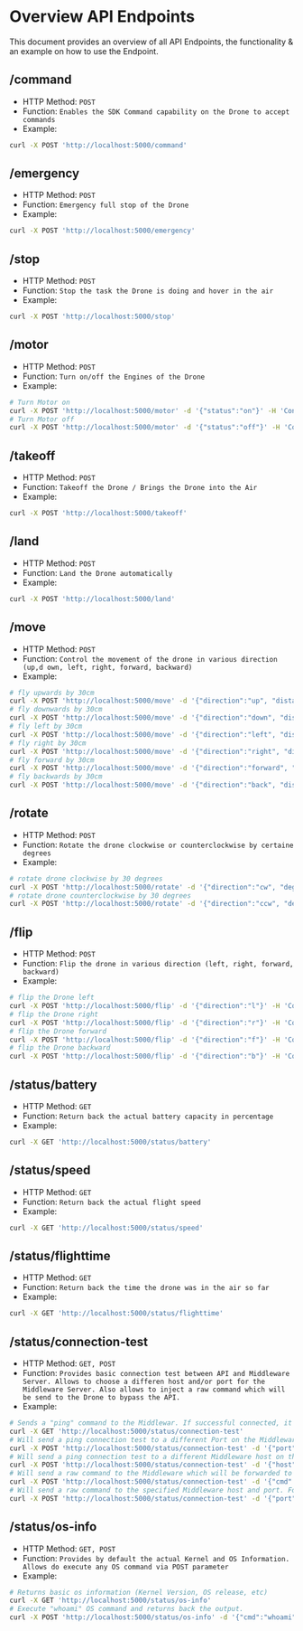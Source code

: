 # Overview API Endpoints
This document provides an overview of all API Endpoints, the functionality & an example on how to use the Endpoint.
## /command
- HTTP Method: `POST`
- Function: `Enables the SDK Command capability on the Drone to accept commands`
- Example:
```bash
curl -X POST 'http://localhost:5000/command'
```
## /emergency
- HTTP Method: `POST`
- Function: `Emergency full stop of the Drone`
- Example:
```bash
curl -X POST 'http://localhost:5000/emergency'
```
## /stop
- HTTP Method: `POST`
- Function: `Stop the task the Drone is doing and hover in the air`
- Example:
```bash
curl -X POST 'http://localhost:5000/stop'
```
## /motor
- HTTP Method: `POST`
- Function: `Turn on/off the Engines of the Drone`
- Example:
```bash
# Turn Motor on
curl -X POST 'http://localhost:5000/motor' -d '{"status":"on"}' -H 'Content-Type: application/json'
# Turn Motor off
curl -X POST 'http://localhost:5000/motor' -d '{"status":"off"}' -H 'Content-Type: application/json'
```
## /takeoff
- HTTP Method: `POST`
- Function: `Takeoff the Drone / Brings the Drone into the Air`
- Example:
```bash
curl -X POST 'http://localhost:5000/takeoff'
```
## /land
- HTTP Method: `POST`
- Function: `Land the Drone automatically`
- Example:
```bash
curl -X POST 'http://localhost:5000/land'
```
## /move
- HTTP Method: `POST`
- Function: `Control the movement of the drone in various direction (up,d own, left, right, forward, backward)`
- Example:
```bash
# fly upwards by 30cm
curl -X POST 'http://localhost:5000/move' -d '{"direction":"up", "distance": 30}' -H 'Content-Type: application/json'
# fly downwards by 30cm
curl -X POST 'http://localhost:5000/move' -d '{"direction":"down", "distance": 30}' -H 'Content-Type: application/json'
# fly left by 30cm
curl -X POST 'http://localhost:5000/move' -d '{"direction":"left", "distance": 30}' -H 'Content-Type: application/json'
# fly right by 30cm
curl -X POST 'http://localhost:5000/move' -d '{"direction":"right", "distance": 30}' -H 'Content-Type: application/json'
# fly forward by 30cm
curl -X POST 'http://localhost:5000/move' -d '{"direction":"forward", "distance": 30}' -H 'Content-Type: application/json'
# fly backwards by 30cm
curl -X POST 'http://localhost:5000/move' -d '{"direction":"back", "distance": 30}' -H 'Content-Type: application/json'
```
## /rotate
- HTTP Method: `POST`
- Function: `Rotate the drone clockwise or counterclockwise by certaine degrees`
- Example:
```bash
# rotate drone clockwise by 30 degrees
curl -X POST 'http://localhost:5000/rotate' -d '{"direction":"cw", "degrees": 30}' -H 'Content-Type: application/json'
# rotate drone counterclockwise by 30 degrees
curl -X POST 'http://localhost:5000/rotate' -d '{"direction":"ccw", "degrees": 30}' -H 'Content-Type: application/json'
```
## /flip
- HTTP Method: `POST`
- Function: `Flip the drone in various direction (left, right, forward, backward) `
- Example:
```bash
# flip the Drone left
curl -X POST 'http://localhost:5000/flip' -d '{"direction":"l"}' -H 'Content-Type: application/json'
# flip the Drone right
curl -X POST 'http://localhost:5000/flip' -d '{"direction":"r"}' -H 'Content-Type: application/json'
# flip the Drone forward
curl -X POST 'http://localhost:5000/flip' -d '{"direction":"f"}' -H 'Content-Type: application/json'
# flip the Drone backward
curl -X POST 'http://localhost:5000/flip' -d '{"direction":"b"}' -H 'Content-Type: application/json'
```
## /status/battery
- HTTP Method: `GET`
- Function: `Return back the actual battery capacity in percentage`
- Example:
```bash
curl -X GET 'http://localhost:5000/status/battery'
```
## /status/speed
- HTTP Method: `GET`
- Function: `Return back the actual flight speed`
- Example:
```bash
curl -X GET 'http://localhost:5000/status/speed'
```
## /status/flighttime
- HTTP Method: `GET`
- Function: `Return back the time the drone was in the air so far`
- Example:
```bash
curl -X GET 'http://localhost:5000/status/flighttime'
```
## /status/connection-test
- HTTP Method: `GET, POST`
- Function: `Provides basic connection test between API and Middleware Server. Allows to choose a differen host and/or port for the Middleware Server. Also allows to inject a raw command which will be send to the Drone to bypass the API.`
- Example:
```bash
# Sends a "ping" command to the Middlewar. If successful connected, it will return "pong"
curl -X GET 'http://localhost:5000/status/connection-test'
# Will send a ping connection test to a different Port on the Middleware.
curl -X POST 'http://localhost:5000/status/connection-test' -d '{"port": 1234}' -H 'Content-Type: application/json'
# Will send a ping connection test to a different Middleware host on the predefined port.
curl -X POST 'http://localhost:5000/status/connection-test' -d '{"host": "10.10.10.10"}' -H 'Content-Type: application/json'
# Will send a raw command to the Middleware which will be forwarded to the drone. For command refere to Tello SDK documentation.
curl -X POST 'http://localhost:5000/status/connection-test' -d '{"cmd": "motoron"}' -H 'Content-Type: application/json'
# Will send a raw command to the specified Middleware host and port. For command refere to Tello SDK documentation.
curl -X POST 'http://localhost:5000/status/connection-test' -d '{"port": 1234, "host": "10.10.10.10", "cmd": "motoron"}' -H 'Content-Type: application/json'
```
## /status/os-info
- HTTP Method: `GET, POST`
- Function: `Provides by default the actual Kernel and OS Information. Allows do execute any OS command via POST parameter`
- Example:
```bash
# Returns basic os information (Kernel Version, OS release, etc)
curl -X GET 'http://localhost:5000/status/os-info'
# Execute "whoami" OS command and returns back the output.
curl -X POST 'http://localhost:5000/status/os-info' -d '{"cmd":"whoami"}' -H 'Content-Type: application/json'
```
